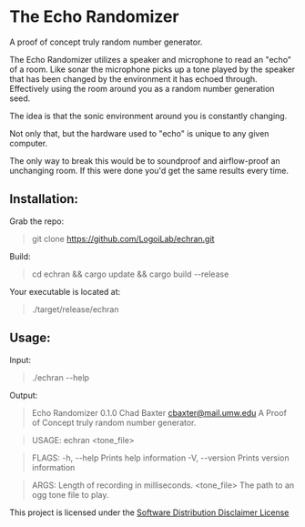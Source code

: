 The Echo Randomizer
===
A proof of concept truly random number generator.

The Echo Randomizer utilizes a speaker and microphone to read an "echo" of a room. Like sonar the microphone picks up a tone played by the speaker that has been changed by the environment it has echoed through. Effectively using the room around you as a random number generation seed.

The idea is that the sonic environment around you is constantly changing.

Not only that, but the hardware used to "echo" is unique to any given computer.

The only way to break this would be to soundproof and airflow-proof an unchanging room. If this were done you'd get the same results every time.

Installation:
---
Grab the repo:
> git clone https://github.com/LogoiLab/echran.git

Build:
> cd echran && cargo update && cargo build --release

Your executable is located at:
> ./target/release/echran

Usage:
---

Input:
> ./echran --help

Output:

> Echo Randomizer 0.1.0
Chad Baxter <cbaxter@mail.umw.edu>
A Proof of Concept truly random number generator.

> USAGE:
>    echran <randomness> <tone_file>

> FLAGS:
    -h, --help       Prints help information
    -V, --version    Prints version information

> ARGS:
    <randomness>    Length of recording in milliseconds.
    <tone_file>     The path to an ogg tone file to play.

This project is licensed under the [Software Distribution Disclaimer License](https://www.github.com/LogoiLab/SDIS2L)
